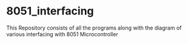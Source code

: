 # 8051_interfacing
This Repository consists of all the programs along with the diagram of various interfacing with 8051 Microcontroller
